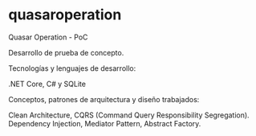 # quasaroperation
Quasar Operation - PoC

Desarrollo de prueba de concepto.

Tecnologías y lenguajes de desarrollo:

.NET Core, C# y SQLite

Conceptos, patrones de arquitectura y diseño trabajados:

Clean Architecture, CQRS (Command Query Responsibility Segregation).
Dependency Injection, Mediator Pattern, Abstract Factory.


